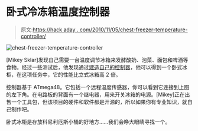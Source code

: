 # 卧式冷冻箱温度控制器

> 原文:[https://hack aday . com/2010/11/05/chest-freezer-temperature-controller/](https://hackaday.com/2010/11/05/chest-freezer-temperature-controller/)

![](../Images/a1fb2b88b1aca12e7686fbd69240650d.png "chest-freezer-temperature-controller")

[Mikey Sklar]发现自己需要一台温度调节冰箱来发酵酸奶、泡菜、面包和啤酒等食物。经过一些测试后，他发现通过[建造自己的控制器](http://screwdecaf.cx/fckit.html)，他可以得到一个卧式冰柜，在这项任务中，它的性能比立式冰箱高 2 倍。

控制器基于 ATmega48。它包括一个远程温度传感器，你可以看到它连接到上图的左下角。在电路板的背面有一个继电器，用来开关冰箱的电源。[Mikey]正在出售一个工具包，但该项目的硬件和软件都是开源的，所以如果你有专业知识，就自己制作吧。

卧式冰柜是存放科尼利厄斯小桶的好地方……我们会睁大眼睛寻找一个。